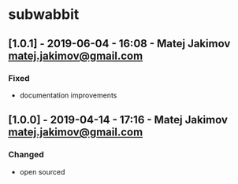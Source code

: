 # subwabbit

## [1.0.1] - 2019-06-04 - 16:08 - Matej Jakimov <matej.jakimov@gmail.com>
### Fixed
- documentation improvements

## [1.0.0] - 2019-04-14 - 17:16 - Matej Jakimov <matej.jakimov@gmail.com>
### Changed
- open sourced

